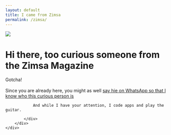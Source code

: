 ```yaml
---
layout: default
title: I came from Zimsa
permalink: /zimsa/
---
```


<div class="container">
<div class="row align-items-center justify-content-center">
        <div class="col-xl-6 col-xxl-6 text-center">
            <img class="rounded-top rounded-bottom img-fluid image-sized" src="https://i.imgflip.com/noa52.jpg?a470232" />
        </div>
        <div class="col-lg-6 col-xl-6 col-xxl-4">
            <div class="my-5 text-center text-xl-start">
                <h1 class="fw-bolder">
                    Hi there, too curious someone from the Zimsa Magazine
                </h1>
                <p>
                    Gotcha! 
                    <br/>
                    <br/>
                    Since you are already here, you might as well 
                    <a href="https://wa.link/ckbzi4"> say hie on WhatsApp so that I know who this curious person is</a>
                </p>
                
                And while I have your attention, I code apps and play the guitar.
                
            </div>
        </div>
    </div>
</div>